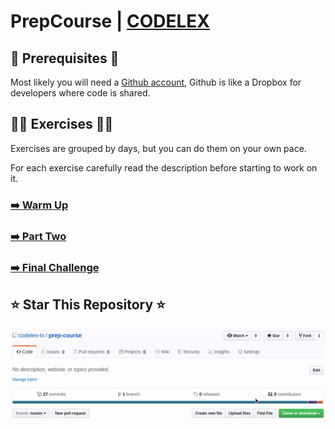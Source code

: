 # PrepCourse | [CODELEX](https://codelex.io)

## 🚨 Prerequisites 🚨

Most likely you will need a [Github account](https://github.com/join), Github is like a Dropbox for developers where code is shared.

## 👩‍💻 Exercises 👩‍💻

Exercises are grouped by days, but you can do them on your own pace.

For each exercise carefully read the description before starting to work on it.

### [➡️ Warm Up](https://github.com/codelex-io/prep-course-warm-up)

### [➡️ Part Two](https://github.com/codelex-io/prep-course-part-two)

### [➡️ Final Challenge](https://github.com/codelex-io/prep-course-final)

## ⭐ Star This Repository ⭐

![Star](./assets/star.gif)
